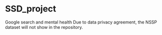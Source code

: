 # SSD_project
Google search and mental health
Due to data privacy agreement, the NSSP dataset will not show in the repository.
